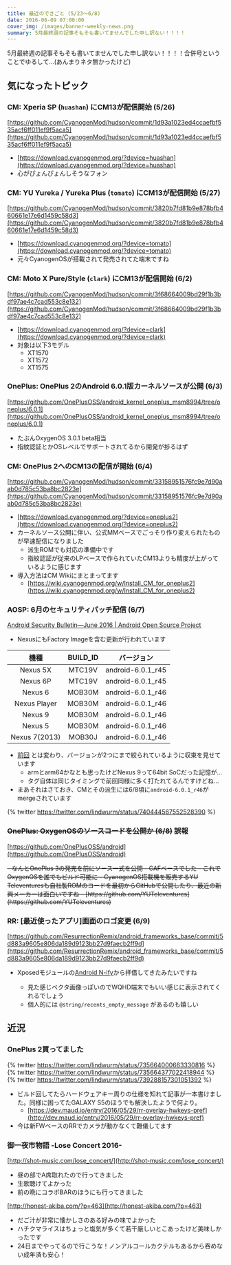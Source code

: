 ```yaml
---
title: 最近のできごと (5/23～6/8)
date: 2016-06-09 07:00:00
cover_img: /images/banner-weekly-news.png
summary: 5月最終週の記事そもそも書いてませんでした申し訳ない！！！！
---
```


5月最終週の記事そもそも書いてませんでした申し訳ない！！！！合併号ということでゆるして…(あんまりネタ無かったけど)

<!--more-->

## 気になったトピック

### CM: Xperia SP (`huashan`) にCM13が配信開始 (5/26)

[https://github.com/CyanogenMod/hudson/commit/1d93a1023ed4ccaefbf535acf6ff011ef9f5aca5](https://github.com/CyanogenMod/hudson/commit/1d93a1023ed4ccaefbf535acf6ff011ef9f5aca5)

- [https://download.cyanogenmod.org/?device=huashan](https://download.cyanogenmod.org/?device=huashan)
- 心がぴょんぴょんしそうなフォン

### CM: YU Yureka / Yureka Plus (`tomato`) にCM13が配信開始 (5/27)

[https://github.com/CyanogenMod/hudson/commit/3820b7fd81b9e878bfb460661e17e6d1459c58d3](https://github.com/CyanogenMod/hudson/commit/3820b7fd81b9e878bfb460661e17e6d1459c58d3)

- [https://download.cyanogenmod.org/?device=tomato](https://download.cyanogenmod.org/?device=tomato)
- 元々CyanogenOSが搭載されて発売されてた端末ですね

### CM: Moto X Pure/Style (`clark`) にCM13が配信開始 (6/2)

[https://github.com/CyanogenMod/hudson/commit/3f68664009bd29f1b3bdf97ae4c7cad553c8e132](https://github.com/CyanogenMod/hudson/commit/3f68664009bd29f1b3bdf97ae4c7cad553c8e132)

- [https://download.cyanogenmod.org/?device=clark](https://download.cyanogenmod.org/?device=clark)
- 対象は以下3モデル
    - XT1570
    - XT1572
    - XT1575

### OnePlus: OnePlus 2のAndroid 6.0.1版カーネルソースが公開 (6/3)

[https://github.com/OnePlusOSS/android_kernel_oneplus_msm8994/tree/oneplus/6.0.1](https://github.com/OnePlusOSS/android_kernel_oneplus_msm8994/tree/oneplus/6.0.1)

- たぶんOxygenOS 3.0.1 beta相当
- 指紋認証とかOSレベルでサポートされてるから開発が捗るはず

### CM: OnePlus 2へのCM13の配信が開始 (6/4)

[https://github.com/CyanogenMod/hudson/commit/33158951576fc9e7d90aab0d785c53ba8bc2823e](https://github.com/CyanogenMod/hudson/commit/33158951576fc9e7d90aab0d785c53ba8bc2823e)

- [https://download.cyanogenmod.org/?device=oneplus2](https://download.cyanogenmod.org/?device=oneplus2)
- カーネルソース公開に伴い、公式MMベースでごっそり作り変えられたものが早速配信になりました
    - 派生ROMでも対応の準備中です
    - 指紋認証が従来のLPベースで作られていたCM13よりも精度が上がっているように感じます
- 導入方法はCM Wikiにまとまってます
    - [https://wiki.cyanogenmod.org/w/Install_CM_for_oneplus2](https://wiki.cyanogenmod.org/w/Install_CM_for_oneplus2)

### AOSP: 6月のセキュリティパッチ配信 (6/7)

[Android Security Bulletin&mdash;June 2016 | Android Open Source Project](http://source.android.com/security/bulletin/2016-06-01.html)

- NexusにもFactory Imageを含む更新が行われています

|機種|BUILD_ID|バージョン|
|:--:|:------:|:--------:|
|Nexus 5X|MTC19V|android-6.0.1_r45|
|Nexus 6P|MTC19V|android-6.0.1_r45|
|Nexus 6|MOB30M|android-6.0.1_r46|
|Nexus Player|MOB30M|android-6.0.1_r46|
|Nexus 9|MOB30M|android-6.0.1_r46|
|Nexus 5|MOB30M|android-6.0.1_r46|
|Nexus 7(2013)|MOB30J|android-6.0.1_r46|

- [前回](http://dev.maud.io/entry/2016/05/09/may-w1-news) とは変わり、バージョンが2つにまで絞られているように収束を見せています
    - armとarm64かなとも思ったけどNexus 9って64bit SoCだった記憶が…
    - タグ自体は同じタイミングで前回同様に多く打たれてるんですけどね…
- まあそれはさておき、CMとその派生には6/8頃に`android-6.0.1_r46`がmergeされています

{% twitter https://twitter.com/lindwurm/status/740444567552528390 %}

### ~~OnePlus: OxygenOSのソースコードを公開か (6/8)~~ **誤報**</span>

[https://github.com/OnePlusOSS/android](https://github.com/OnePlusOSS/android)

<s>
- なんとOnePlus 3の発売を前にソース一式を公開
- CAFベースでした
- これでOxygenOSを誰でもビルド可能に
- CyanogenOS搭載機を販売するYU Televenturesも自社製ROMのコードを最初からGitHubで公開したり、最近の新興メーカーは面白いですね
    - [https://github.com/YUTeleventures](https://github.com/YUTeleventures)
</s>

### RR: [最近使ったアプリ]画面のロゴ変更 (6/9)

[https://github.com/ResurrectionRemix/android_frameworks_base/commit/5d883a9605e806da189d9123bb27d9faecb2ff9d](https://github.com/ResurrectionRemix/android_frameworks_base/commit/5d883a9605e806da189d9123bb27d9faecb2ff9d)

- Xposedモジュールの[Android N-ify](http://forum.xda-developers.com/xposed/modules/xposed-android-n-ify-features-t3345091)から拝借してきたみたいですね

    - 見た感じベクタ画像っぽいのでWQHD端末でもいい感じに表示されてくれるでしょう
    - 個人的には `@string/recents_empty_message` があるのも嬉しい

## 近況

### OnePlus 2買ってました

{% twitter https://twitter.com/lindwurm/status/735664000663330816 %}
{% twitter https://twitter.com/lindwurm/status/735664377022418944 %}
{% twitter https://twitter.com/lindwurm/status/739288157301051392 %}

- ビルド回してたらハードウェアキー周りの仕様を知れて記事が一本書けました。同様に困ってたGALAXY S5のほうでも解決したようで何より。
    - [https://dev.maud.io/entry/2016/05/29/rr-overlay-hwkeys-pref](http://dev.maud.io/entry/2016/05/29/rr-overlay-hwkeys-pref)
- 今は新FWベースのRRでカメラが動かなくて難儀してます

### 御一夜市物語 -Lose Concert 2016-

[http://shot-music.com/lose_concert/](http://shot-music.com/lose_concert/)

- 昼の部でA席取れたので行ってきました
- 生歌聴けてよかった
- 前の晩にコラボBARのほうにも行ってきました

[http://honest-akiba.com/?p=463](http://honest-akiba.com/?p=463)

- だご汁が非常に懐かしさのある好みの味でよかった
- ハチクマライスはちょっと塩気が多くて若干厳しいとこあったけど美味しかったです
- 24日までやってるので行こうな！ノンアルコールカクテルもあるから呑めない成年済も安心！
